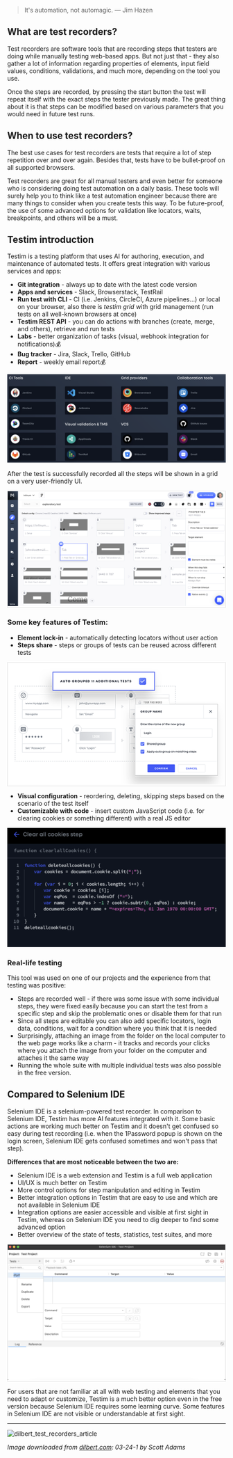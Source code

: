 > It's automation, not automagic. — Jim Hazen

## What are test recorders?

Test recorders are software tools that are recording steps that testers are doing while manually testing web-based apps. But not just that - they also gather a lot of information regarding properties of elements, input field values, conditions, validations, and much more, depending on the tool you use.

Once the steps are recorded, by pressing the start button the test will repeat itself with the exact steps the tester previously made. The great thing about it is that steps can be modified based on various parameters that you would need in future test runs.

## When to use test recorders?

The best use cases for test recorders are tests that require a lot of step repetition over and over again. Besides that, tests have to be bullet-proof on all supported browsers.

Test recorders are great for all manual testers and even better for someone who is considering doing test automation on a daily basis. These tools will surely help you to think like a test automation engineer because there are many things to consider 
when you create tests this way. To be future-proof, the use of some advanced options for validation like locators, waits, breakpoints, and others will be a must.

## Testim introduction

Testim is a testing platform that uses AI for authoring, execution, and maintenance of automated tests. It offers great integration with various services and apps:

- **Git integration** - always up to date with the latest code version
- **Apps and services** - Slack, Browserstack, TestRail
- **Run test with CLI** - CI (i.e. Jenkins, CircleCI, Azure pipelines…) or local on your browser, also there is *testim grid* with grid management (run tests on all well-known browsers at once)
- **Testim REST API** - you can do actions with branches (create, merge, and others), retrieve and run tests
- **Labs** - better organization of tasks (visual, webhook integration for notifications)💰
- **Bug tracker** - Jira, Slack, Trello, GitHub
- **Report** - weekly email report💰 

![test_recorders1](/img/test_recorders1.png)

After the test is successfully recorded all the steps will be shown in a grid on a very user-friendly UI.

<span style="display:block; border: 1px solid #e0e0e0;">![test_recorders2](/img/test_recorders2.png)</span>

### Some key features of Testim:

- **Element lock-in** - automatically detecting locators without user action
- **Steps share** - steps or groups of tests can be reused across different tests 

<span style="display:block; border: 1px solid #e0e0e0;">![test_recorders3](/img/test_recorders3.png)</span>

- **Visual configuration** - reordering, deleting, skipping steps based on the scenario of the test itself
- **Customizable with code** - insert custom JavaScript code (i.e. for clearing cookies or something different) with a real JS editor


![test_recorders4](/img/test_recorders4.png)

### Real-life testing

This tool was used on one of our projects and the experience from that testing was positive:

- Steps are recorded well - if there was some issue with some individual steps, they were fixed easily because you can start the test from a specific step and skip the problematic ones or disable them for that run
- Since all steps are editable you can also add specific locators, login data, conditions, wait for a condition where you think that it is needed
- Surprisingly, attaching an image from the folder on the local computer to the web page works like a charm - it tracks and records your clicks where you attach the image from your folder on the computer and attaches it the same way
- Running the whole suite with multiple individual tests was also possible in the free version.

## Compared to Selenium IDE

Selenium IDE is a selenium-powered test recorder. In comparison to Selenium IDE, Testim has more AI features integrated with it. Some basic actions are working much better on Testim and it doesn't get confused so easy during test recording (i.e. when the 1Password popup is shown on the login screen, Selenium IDE gets confused sometimes and won't pass that step).

**Differences that are most noticeable between the two are:**

- Selenium IDE is a web extension and Testim is a full web application
- UI/UX is much better on Testim
- More control options for step manipulation and editing in Testim
- Better integration options in Testim that are easy to use and which are not available in Selenium IDE
- Integration options are easier accessible and visible at first sight in Testim, whereas on Selenium IDE you need to dig deeper to find some advanced option
- Better overview of the state of tests, statistics, test suites, and more

<span style="display:block; border: 1px solid #e0e0e0;">![test_recorders5](/img/test_recorders5.png)</span>

For users that are not familiar at all with web testing and elements that you need to adapt or customize, Testim is a much better option even in the free version because Selenium IDE requires some learning curve. Some features in Selenium IDE are not visible or understandable at first sight.


---


![dilbert_test_recorders_article](/img/dilbert_test_recorders_article.png)

*Image downloaded from [dilbert.com](https://dilbert.com/strip/2011-03-24): 03-24-1 by Scott Adams*
